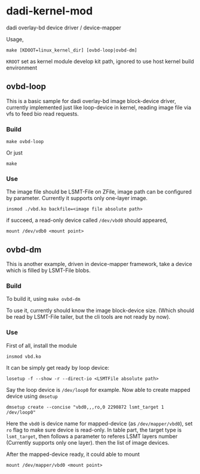 # dadi-kernel-mod

dadi overlay-bd device driver / device-mapper

Usage,

`make [KDOOT=linux_kernel_dir] [ovbd-loop|ovbd-dm]`

`KROOT` set as kernel module develop kit path, ignored to use host kernel build environment

## ovbd-loop

This is a basic sample for dadi overlay-bd image block-device driver,
currently implemented just like loop-device in kernel, reading image file via vfs to feed bio
read requests.

### Build

`make ovbd-loop`

Or just 

`make`

### Use

The image file should be LSMT-File on ZFile, image path can be configured by parameter.
Currently it supports only one-layer image.

`insmod ./vbd.ko backfile=<image file absolute path>`

if succeed, a read-only device called `/dev/vbd0` should appeared, 

`mount /dev/vdb0 <mount point>`

## ovbd-dm

This is another example, driven in device-mapper framework, take a device which is filled by LSMT-File blobs.

### Build

To build it, using
`make ovbd-dm`

To use it, currently should know the image block-device size. (Which should be read by LSMT-File tailer, but 
the cli tools are not ready by now).

### Use

First of all, install the module

`insmod vbd.ko`

It can be simply get ready by loop device:

`losetup -f --show -r --direct-io <LSMTFile absolute path>`

Say the loop device is `/dev/loop0` for example. Now able to create mapped device using `dmsetup`

`dmsetup create --concise "vbd0,,,ro,0 2290872 lsmt_target 1 /dev/loop0"`

Here the `vbd0` is device name for mapped-device (as `/dev/mapper/vbd0`), set `ro` flag to make sure
device is read-only. 
In table part, the target type is `lsmt_target`, then follows a parameter to referes LSMT layers number
(Currently supports only one layer). then the list of image devices.

After the mapped-device ready, it could able to mount

`mount /dev/mapper/vbd0 <mount point>`

